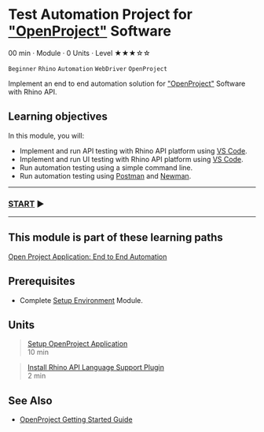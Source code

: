 # Test Automation Project for ["OpenProject"](https://www.openproject.org) Software
00 min · Module · 0 Units · Level ★★★☆☆

`Beginner` `Rhino` `Automation` `WebDriver` `OpenProject`

Implement an end to end automation solution for ["OpenProject"](https://www.openproject.org) Software with Rhino API.

## Learning objectives
In this module, you will:

* Implement and run API testing with Rhino API platform using [VS Code](https://code.visualstudio.com).
* Implement and run UI testing with Rhino API platform using [VS Code](https://code.visualstudio.com).
* Run automation testing using a simple command line.
* Run automation testing using [Postman](https://www.postman.com) and [Newman](https://www.npmjs.com/package/newman).

---
### [START]() :arrow_forward:
---

## This module is part of these learning paths  
[Open Project Application: End to End Automation](../Path.RhinoApiCourseVsCodeOpenProject.md)

## Prerequisites
* Complete [Setup Environment](../Tutorials.SetupEnvironment/00.Module.md) Module.

## Units
> [Setup OpenProject Application]()  
  10 min  
 
> [Install Rhino API Language Support Plugin]()  
  2 min  

## See Also
* [OpenProject Getting Started Guide](https://www.openproject.org/docs/getting-started/)
